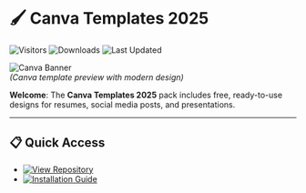 # 🖌 Canva Templates 2025

![Visitors](https://img.shields.io/badge/Visitors-350K+-ff9f43)
![Downloads](https://img.shields.io/badge/Downloads-200K+-6ab04c)
![Last Updated](https://img.shields.io/badge/Last_Updated-Aug_2025-3498db)

![Canva Banner](https://www.stylefactoryproductions.com/wp-content/uploads/2022/03/canva-pro-vs-free-1024x576.png)  
*(Canva template preview with modern design)*  

**Welcome**: The **Canva Templates 2025** pack includes free, ready-to-use designs for resumes, social media posts, and presentations.  

---

## 📋 Quick Access  
- [![View Repository](https://img.shields.io/badge/View_Repository-NOW-blueviolet)](https://github.com/Canva-Templates-2025/canva-templates-2025)  
- [![Installation Guide](https://img.shields.io/badge/Setup-Guide-blueviolet)](https://github.com/Canva-Templates-2025/canva-templates-2025)  
